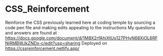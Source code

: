 # CSS_Reinforcement
Reinforce the CSS previously learned here at coding temple by sourcing a code pen file and making edits appealing to the instructions
My questions and answers are found at https://docs.google.com/document/d/1M8X2rfAhiXtUs127PHyN68XiOL6RFNjRMBWJkZNDx-c/edit?usp=sharing
Deployed on https://cssreinforcement.netlify.app/